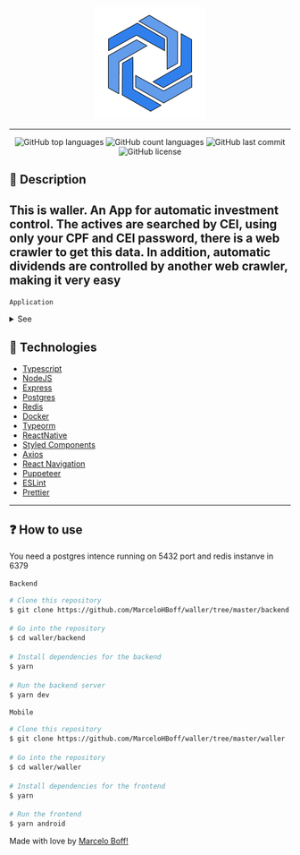 <div align="center">
  <img src="./.github/assets/logo.png">
</div>

---

<p align="center">
  <img alt="GitHub top languages" src="https://img.shields.io/github/languages/top/MarceloHBoff/waller.svg">

  <img alt="GitHub count languages" src="https://img.shields.io/github/languages/count/MarceloHBoff/waller.svg">

  <img alt="GitHub last commit" src="https://img.shields.io/github/last-commit/MarceloHBoff/waller.svg">

  <img alt="GitHub license" src="https://img.shields.io/github/license/MarceloHBoff/waller.svg">
</p>

<h2>📔 Description</h2>

## This is waller. An App for automatic investment control. The actives are searched by CEI, using only your CPF and CEI password, there is a web crawler to get this data. In addition, automatic dividends are controlled by another web crawler, making it very easy

`Application`

<details>
  <summary>See</summary>

![Frontend](.github/assets/mobile.gif)

</details>

<h2>🚀 Technologies</h2>

- [Typescript](https://www.typescriptlang.org/)
- [NodeJS](https://nodejs.org)
- [Express](https://expressjs.com/pt-br/)
- [Postgres](https://www.postgresql.org/)
- [Redis](https://redis.io/)
- [Docker](https://www.docker.com/)
- [Typeorm](https://typeorm.io/#/)
- [ReactNative](https://reactnative.dev/)
- [Styled Components](https://styled-components.com/)
- [Axios](https://github.com/axios/axios)
- [React Navigation](https://reactnavigation.org/)
- [Puppeteer](https://pptr.dev/)
- [ESLint](https://eslint.org/)
- [Prettier](https://prettier.io/)

---

<h2>❓ How to use</h2>

You need a postgres intence running on 5432 port and redis instanve in 6379

`Backend`

```bash
# Clone this repository
$ git clone https://github.com/MarceloHBoff/waller/tree/master/backend

# Go into the repository
$ cd waller/backend

# Install dependencies for the backend
$ yarn

# Run the backend server
$ yarn dev
```

`Mobile`

```bash
# Clone this repository
$ git clone https://github.com/MarceloHBoff/waller/tree/master/waller

# Go into the repository
$ cd waller/waller

# Install dependencies for the frontend
$ yarn

# Run the frontend
$ yarn android
```

Made with love by [Marcelo Boff!](https://www.linkedin.com/in/marcelo-boff)
